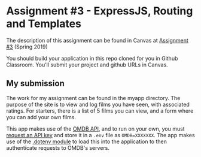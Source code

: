 # Assignment #3 - ExpressJS, Routing and Templates

The description of this assignment can be found in Canvas at [Assignment #3](https://canvas.harvard.edu/courses/54354/assignments/249112) (Spring 2019)

You should build your application in this repo cloned for you in Github Classroom. You'll submit your project and github URLs in Canvas.  

## My submission

The work for my assignment can be found in the myapp directory. The purpose of the site is to view and log films you have seen, with associated ratings. For starters, there is a list of 5 films you can view, and a form where you can add your own films.

This app makes use of the [OMDB API](http://www.omdbapi.com), and to run on your own, you must [request an API key](http://www.omdbapi.com/apikey.aspx) and store it in a `.env` file as `OMDB=XXXXXXX`. The app makes use of the [.dotenv module](https://www.npmjs.com/package/dotenv) to load this into the application to then authenticate requests to OMDB's servers.